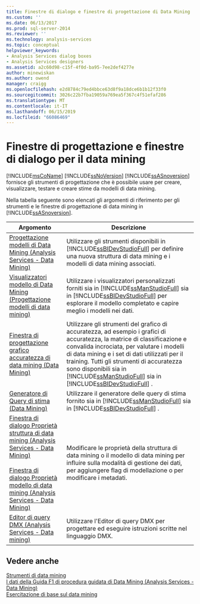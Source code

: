 ```yaml
---
title: Finestre di dialogo e finestre di progettazione di Data Mining | Microsoft Docs
ms.custom: ''
ms.date: 06/13/2017
ms.prod: sql-server-2014
ms.reviewer: ''
ms.technology: analysis-services
ms.topic: conceptual
helpviewer_keywords:
- Analysis Services dialog boxes
- Analysis Services designers
ms.assetid: a2c60d98-c15f-4f0d-ba95-7ee2def4277e
author: minewiskan
ms.author: owend
manager: craigg
ms.openlocfilehash: e2d8784c79ed4bbce63d8f9a18dce6b1b12f33f0
ms.sourcegitcommit: 3026c22b7fba19059a769ea5f367c4f51efaf286
ms.translationtype: MT
ms.contentlocale: it-IT
ms.lasthandoff: 06/15/2019
ms.locfileid: "66086469"
---
```

# <a name="data-mining-designers-and-dialog-boxes"></a>Finestre di progettazione e finestre di dialogo per il data mining
  [!INCLUDE[msCoName](../includes/msconame-md.md)] [!INCLUDE[ssNoVersion](../includes/ssnoversion-md.md)] [!INCLUDE[ssASnoversion](../includes/ssasnoversion-md.md)] fornisce gli strumenti di progettazione che è possibile usare per creare, visualizzare, testare e creare stime da modelli di data mining.  
  
 Nella tabella seguente sono elencati gli argomenti di riferimento per gli strumenti e le finestre di progettazione di data mining in [!INCLUDE[ssASnoversion](../includes/ssasnoversion-md.md)].  
  
|Argomento|Descrizione|  
|-----------|-----------------|  
|[Progettazione modelli di Data Mining &#40;Analysis Services - Data Mining&#41;](data-mining-model-designer-analysis-services-data-mining.md)|Utilizzare gli strumenti disponibili in [!INCLUDE[ssBIDevStudioFull](../includes/ssbidevstudiofull-md.md)] per definire una nuova struttura di data mining e i modelli di data mining associati.|  
|[Visualizzatori modello di Data Mining &#40;Progettazione modelli di data mining&#41;](mining-model-viewers-data-mining-model-designer.md)|Utilizzare i visualizzatori personalizzati forniti sia in [!INCLUDE[ssManStudioFull](../includes/ssmanstudiofull-md.md)] sia in [!INCLUDE[ssBIDevStudioFull](../includes/ssbidevstudiofull-md.md)] per esplorare il modello completato e capire meglio i modelli nei dati.|  
|[Finestra di progettazione grafico accuratezza di data mining &#40;Data Mining&#41;](mining-accuracy-chart-designer-data-mining.md)|Utilizzare gli strumenti del grafico di accuratezza, ad esempio i grafici di accuratezza, la matrice di classificazione e convalida incrociata, per valutare i modelli di data mining e i set di dati utilizzati per il training. Tutti gli strumenti di accuratezza sono disponibili sia in [!INCLUDE[ssManStudioFull](../includes/ssmanstudiofull-md.md)] sia in [!INCLUDE[ssBIDevStudioFull](../includes/ssbidevstudiofull-md.md)] .|  
|[Generatore di Query di stima &#40;Data Mining&#41;](prediction-query-builder-data-mining.md)|Utilizzare il generatore delle query di stima fornito sia in [!INCLUDE[ssManStudioFull](../includes/ssmanstudiofull-md.md)] sia in [!INCLUDE[ssBIDevStudioFull](../includes/ssbidevstudiofull-md.md)] .|  
|[Finestra di dialogo Proprietà struttura di data mining &#40;Analysis Services - Data Mining&#41;](mining-structure-properties-dialog-analysis-services-data-mining.md)<br /><br /> [Finestra di dialogo Proprietà modello di data mining &#40;Analysis Services - Data Mining&#41;](mining-model-properties-dialog-box-analysis-services-data-mining.md)|Modificare le proprietà della struttura di data mining o il modello di data mining per influire sulla modalità di gestione dei dati, per aggiungere flag di modellazione o per modificare i metadati.|  
|[Editor di query DMX &#40;Analysis Services - Data mining&#41;](dmx-query-editor-analysis-services-data-mining.md)|Utilizzare l'Editor di query DMX per progettare ed eseguire istruzioni scritte nel linguaggio DMX.|  
  
## <a name="see-also"></a>Vedere anche  
 [Strumenti di data mining](data-mining/data-mining-tools.md)   
 [I dati della Guida F1 di procedura guidata di Data Mining &#40;Analysis Services - Data Mining&#41;](data-mining-wizard-f1-help-analysis-services-data-mining.md)   
 [Esercitazione di base sul data mining](../../2014/tutorials/basic-data-mining-tutorial.md)  
  
  
